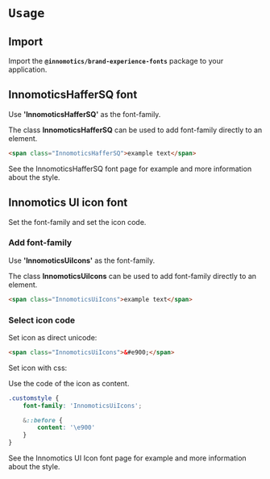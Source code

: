 # `Usage`

## Import

Import the **`@innomotics/brand-experience-fonts`** package to your application.

## InnomoticsHafferSQ font

Use **'InnomoticsHafferSQ'** as the font-family.

The class **InnomoticsHafferSQ** can be used to add font-family directly to an element.

```html
<span class="InnomoticsHafferSQ">example text</span>
```

See the InnomoticsHafferSQ font page for example and more information about the style.

## Innomotics UI icon font

Set the font-family and set the icon code.

### Add font-family

Use **'InnomoticsUiIcons'** as the font-family.

The class **InnomoticsUiIcons** can be used to add font-family directly to an element.

```html
<span class="InnomoticsUiIcons">example text</span>
```

### Select icon code

Set icon as direct unicode:

```html
<span class="InnomoticsUiIcons">&#e900;</span>
```

Set icon with css:

Use the code of the icon as content.

```css
.customstyle {
    font-family: 'InnomoticsUiIcons';

    &::before {
        content: '\e900'
    }
}
```

See the Innomotics UI Icon font page for example and more information about the style.